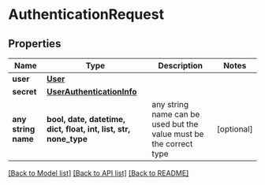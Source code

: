 # AuthenticationRequest


## Properties
Name | Type | Description | Notes
------------ | ------------- | ------------- | -------------
**user** | [**User**](User.md) |  | 
**secret** | [**UserAuthenticationInfo**](UserAuthenticationInfo.md) |  | 
**any string name** | **bool, date, datetime, dict, float, int, list, str, none_type** | any string name can be used but the value must be the correct type | [optional]

[[Back to Model list]](../README.md#documentation-for-models) [[Back to API list]](../README.md#documentation-for-api-endpoints) [[Back to README]](../README.md)


